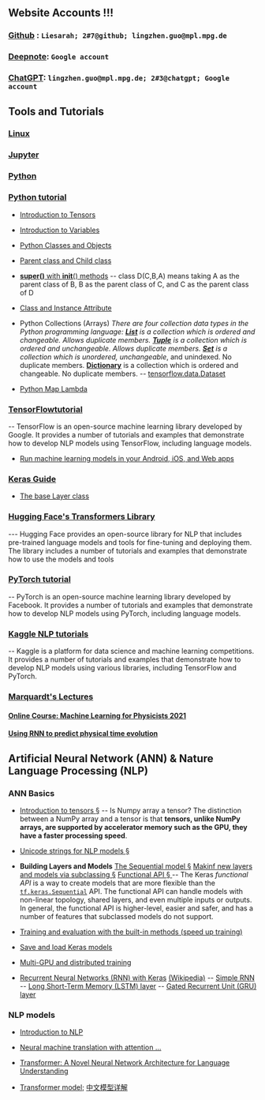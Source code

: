 
## Website Accounts !!!

### [Github](https://github.com) :  `Liesarah; 2#7@github; lingzhen.guo@mpl.mpg.de`

### [Deepnote](https://deepnote.com/dashboard): `Google account`

### [ChatGPT](https://chat.openai.com/chat):   `lingzhen.guo@mpl.mpg.de; 2#3@chatgpt; Google account`

## Tools and Tutorials

### [Linux](https://www.runoob.com/linux/linux-command-manual.html)

### [Jupyter](https://jupyter.org/)

### [Python](https://www.python.org)


### [Python  tutorial](https://www.w3schools.com/python/default.asp)

- [Introduction to Tensors](https://www.tensorflow.org/guide/tensor)
- [Introduction to Variables](https://www.tensorflow.org/guide/variable)
- [Python  Classes and Objects](https://www.w3schools.com/python/python_classes.asp)
- [Parent class and Child class](https://www.w3schools.com/python/python_inheritance.asp)
- [**super()** with __init__() methods](https://www.i2tutorials.com/python-super-with-__init__-methods/)
-- class D(C,B,A) means taking A as the parent class of B, B as the parent class of C, and C as the parent class of D
- [Class and Instance Attribute](https://www.freecodecamp.org/news/python-attributes-class-and-instance-attribute-examples/)
-  Python Collections (Arrays)
*There are four collection data types in the Python programming language:
**[List](https://www.w3schools.com/python/python_lists.asp)**  is a collection which is ordered and changeable. Allows duplicate members.
 **[Tuple](https://www.w3schools.com/python/python_tuples.asp)**  is a collection which is ordered and unchangeable. Allows duplicate members.
 **[Set](https://www.w3schools.com/python/python_sets.asp)**  is a collection which is unordered, unchangeable*, and unindexed. No duplicate members.
 **[Dictionary](https://www.w3schools.com/python/python_dictionaries.asp)**  is a collection which is ordered and changeable. No duplicate members.
-- [tensorflow.data.Dataset](https://www.tensorflow.org/api_docs/python/tf/data/Dataset)

- [Python Map Lambda](https://cs.stanford.edu/people/nick/py/python-map-lambda.html)

### [TensorFlowtutorial](https://www.tensorflow.org)
-- TensorFlow is an open-source machine learning library developed by Google. It provides a number of tutorials and examples that demonstrate how to develop NLP models using TensorFlow, including language models.
- [Run machine learning models in your Android, iOS, and Web apps](https://developers.google.com/learn/topics/on-device-ml)

### [Keras Guide](https://keras.io)
- [The base Layer class](https://keras.io/api/layers/base_layer/)

### [Hugging Face's Transformers Library](https://huggingface.co/docs/transformers/index)

--- Hugging Face provides an open-source library for NLP that includes pre-trained language models and tools for fine-tuning and deploying them. The library includes a number of tutorials and examples that demonstrate how to use the models and tools


### [PyTorch tutorial](https://pytorch.org/tutorials/)
-- PyTorch is an open-source machine learning library developed by Facebook. It provides a number of tutorials and examples that demonstrate how to develop NLP models using PyTorch, including language models.

### [Kaggle NLP tutorials](https://www.kaggle.com/learn-guide/natural-language-processing)
-- Kaggle is a platform for data science and machine learning competitions. It provides a number of tutorials and examples that demonstrate how to develop NLP models using various libraries, including TensorFlow and PyTorch.

### [Marquardt's Lectures](https://machine-learning-for-physicists.org)

#### [ Online Course: Machine Learning for Physicists 2021](https://pad.gwdg.de/s/Machine_Learning_For_Physicists_2021)
#### [Using RNN to predict physical time evolution](https://github.com/FlorianMarquardt/machine-learning-for-physicists/blob/master/07_homework_LSTM_prediction.ipynb)

## Artificial Neural Network (ANN) & Nature Language Processing (NLP)

### ANN Basics
- [Introduction to tensors §](https://colab.research.google.com/github/tensorflow/docs/blob/master/site/en/guide/tensor.ipynb#scrollTo=qFdPvlXBOdUN)
-- Is Numpy array a tensor? 
The distinction between a NumPy array and a tensor is that  **tensors, unlike NumPy arrays, are supported by accelerator memory such as the GPU, they have a faster processing speed**.

- [Unicode strings for NLP models §](https://www.tensorflow.org/text/guide/unicode)

- **Building  Layers and Models**
 [The Sequential model §](https://www.tensorflow.org/guide/keras/sequential_model)
 [Makinf new  layers and models via subclassing §](https://www.tensorflow.org/guide/keras/custom_layers_and_models)
 [Functional API § ](https://www.tensorflow.org/guide/keras/functional/)
-- The Keras _functional API_ is a way to create models that are more flexible than the [`tf.keras.Sequential`](https://www.tensorflow.org/api_docs/python/tf/keras/Sequential) API. The functional API can handle models with non-linear topology, shared layers, and even multiple inputs or outputs. In general, the functional API is higher-level, easier and safer, and has a number of features that subclassed models do not support.

- [Training and evaluation with the built-in methods (speed up training)](https://www.tensorflow.org/guide/keras/train_and_evaluate/)

- [Save and load Keras models](https://www.tensorflow.org/guide/keras/save_and_serialize/)

- [Multi-GPU and distributed training](https://keras.io/guides/distributed_training/)

- [Recurrent Neural Networks (RNN) with Keras](https://www.tensorflow.org/guide/keras/rnn)
 [(Wikipedia)](https://en.wikipedia.org/wiki/Recurrent_neural_network)
-- [Simple RNN](https://www.tensorflow.org/api_docs/python/tf/keras/layers/SimpleRNN)
-- [Long Short-Term Memory (LSTM) layer](https://www.tensorflow.org/api_docs/python/tf/keras/layers/LSTM)
-- [Gated Recurrent Unit (GRU) layer](https://www.tensorflow.org/api_docs/python/tf/keras/layers/GRU)

### NLP models
- [Introduction to NLP](https://www.deeplearning.ai/resources/natural-language-processing/)

-  [Neural machine translation with attention ...](https://www.tensorflow.org/text/tutorials/nmt_with_attention)

- [Transformer: A Novel Neural Network Architecture for Language Understanding](https://ai.googleblog.com/2017/08/transformer-novel-neural-network.html)

-  [Transformer model](https://www.tensorflow.org/text/tutorials/transformer); [中文模型详解](https://www.jianshu.com/p/9b87b945151e)


<!--stackedit_data:
eyJoaXN0b3J5IjpbMTM1MDgyMjkwOV19
-->